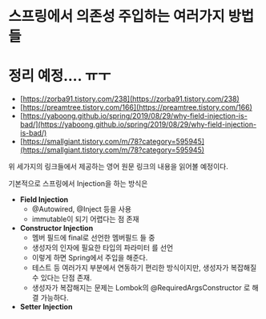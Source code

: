 # 스프링에서 의존성 주입하는 여러가지 방법들

# 정리 예정.... ㅠㅜ



- [https://zorba91.tistory.com/238](https://zorba91.tistory.com/238)
- [https://preamtree.tistory.com/166](https://preamtree.tistory.com/166)
- [https://yaboong.github.io/spring/2019/08/29/why-field-injection-is-bad/](https://yaboong.github.io/spring/2019/08/29/why-field-injection-is-bad/)
- [https://smallgiant.tistory.com/m/78?category=595945](https://smallgiant.tistory.com/m/78?category=595945)



위 세가지의 링크들에서 제공하는 영어 원문 링크의 내용을 읽어볼 예정이다.  

기본적으로 스프링에서 Injection을 하는 방식은

- **Field Injection**
  - @Autowired, @Inject 등을 사용
  - immutable이 되기 어렵다는 점 존재 
- **Constructor Injection**
  - 멤버 필드에 final로 선언한 멤버필드 들 중
  - 생성자의 인자에 필요한 타입의 파라미터 를 선언
  - 이렇게 하면 Spring에서 주입을 해준다.
  - 테스트 등 여러가지 부분에서 연동하기 편리한 방식이지만, 생성자가 복잡해질 수 있다는 단점 존재.
  - 생성자가 복잡해지는 문제는 Lombok의 @RequiredArgsConstructor 로 해결 가능하다.
- **Setter Injection**

